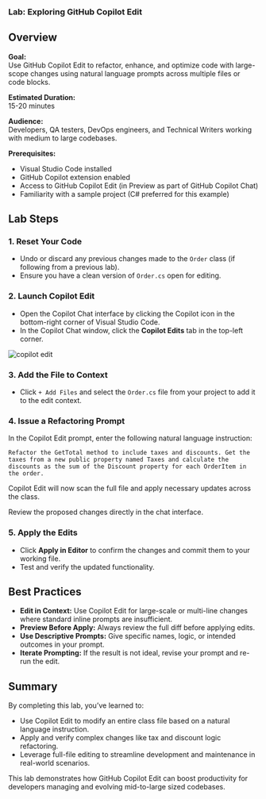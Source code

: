 ### Lab: Exploring GitHub Copilot Edit

## Overview

**Goal:**  
Use GitHub Copilot Edit to refactor, enhance, and optimize code with large-scope changes using natural language prompts across multiple files or code blocks.

**Estimated Duration:**  
15-20 minutes

**Audience:**  
Developers, QA testers, DevOps engineers, and Technical Writers working with medium to large codebases.

**Prerequisites:**

- Visual Studio Code installed
- GitHub Copilot extension enabled
- Access to GitHub Copilot Edit (in Preview as part of GitHub Copilot Chat)
- Familiarity with a sample project (C# preferred for this example)

## Lab Steps

### 1. Reset Your Code

- Undo or discard any previous changes made to the `Order` class (if following from a previous lab).
- Ensure you have a clean version of `Order.cs` open for editing.

### 2. Launch Copilot Edit

- Open the Copilot Chat interface by clicking the Copilot icon in the bottom-right corner of Visual Studio Code.
- In the Copilot Chat window, click the **Copilot Edits** tab in the top-left corner.

![copilot edit](./images/copilot-edits.png)

### 3. Add the File to Context

- Click `+ Add Files` and select the `Order.cs` file from your project to add it to the edit context.

### 4. Issue a Refactoring Prompt

In the Copilot Edit prompt, enter the following natural language instruction:

```plaintext
Refactor the GetTotal method to include taxes and discounts. Get the taxes from a new public property named Taxes and calculate the discounts as the sum of the Discount property for each OrderItem in the order.
```

Copilot Edit will now scan the full file and apply necessary updates across the class.

Review the proposed changes directly in the chat interface.

### 5. Apply the Edits

- Click **Apply in Editor** to confirm the changes and commit them to your working file.
- Test and verify the updated functionality.

## Best Practices

- **Edit in Context:** Use Copilot Edit for large-scale or multi-line changes where standard inline prompts are insufficient.
- **Preview Before Apply:** Always review the full diff before applying edits.
- **Use Descriptive Prompts:** Give specific names, logic, or intended outcomes in your prompt.
- **Iterate Prompting:** If the result is not ideal, revise your prompt and re-run the edit.

## Summary

By completing this lab, you’ve learned to:

- Use Copilot Edit to modify an entire class file based on a natural language instruction.
- Apply and verify complex changes like tax and discount logic refactoring.
- Leverage full-file editing to streamline development and maintenance in real-world scenarios.

This lab demonstrates how GitHub Copilot Edit can boost productivity for developers managing and evolving mid-to-large sized codebases.
